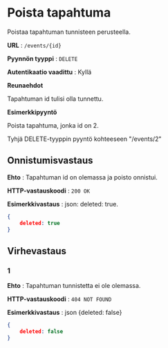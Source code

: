 # Poista tapahtuma

Poistaa tapahtuman tunnisteen perusteella.

**URL** : `/events/{id}`

**Pyynnön tyyppi** : `DELETE`

**Autentikaatio vaadittu** : Kyllä

**Reunaehdot**

Tapahtuman id tulisi olla tunnettu.  

**Esimerkkipyyntö** 

Poista tapahtuma, jonka id on 2.

Tyhjä DELETE-tyyppin pyyntö kohteeseen "/events/2"

## Onnistumisvastaus

**Ehto** : Tapahtuman id on olemassa ja poisto onnistui.

**HTTP-vastauskoodi** : `200 OK`

**Esimerkkivastaus** : json: deleted: true.

```json
{
    deleted: true
}
```

## Virhevastaus

### 1

**Ehto** : Tapahtuman tunnistetta ei ole olemassa.

**HTTP-vastauskoodi** : `404 NOT FOUND`

**Esimerkkivastaus** : json {deleted: false}

```json
{
    deleted: false
}
```

